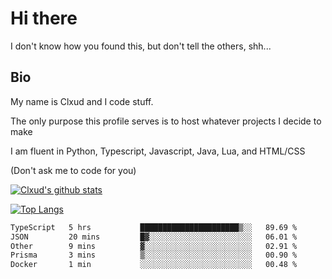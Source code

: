 

# Hi there
I don't know how you found this, but don't tell the others, shh...

## Bio
My name is Clxud and I code stuff.

The only purpose this profile serves is to host whatever projects I decide to make

I am fluent in Python, Typescript, Javascript, Java, Lua, and HTML/CSS



(Don't ask me to code for you)

[![Clxud's github stats](https://github-readme-stats.vercel.app/api?username=cloudwithax&count_private=true&theme=dark&show_icons=true)](https://github.com/anuraghazra/github-readme-stats) 

[![Top Langs](https://github-readme-stats.vercel.app/api/top-langs/?username=cloudwithax&theme=dark)](https://github.com/anuraghazra/github-readme-stats)

<!--START_SECTION:waka-->

```txt
TypeScript   5 hrs           ██████████████████████▒░░   89.69 %
JSON         20 mins         █▓░░░░░░░░░░░░░░░░░░░░░░░   06.01 %
Other        9 mins          ▓░░░░░░░░░░░░░░░░░░░░░░░░   02.91 %
Prisma       3 mins          ▒░░░░░░░░░░░░░░░░░░░░░░░░   00.90 %
Docker       1 min           ░░░░░░░░░░░░░░░░░░░░░░░░░   00.48 %
```

<!--END_SECTION:waka-->







